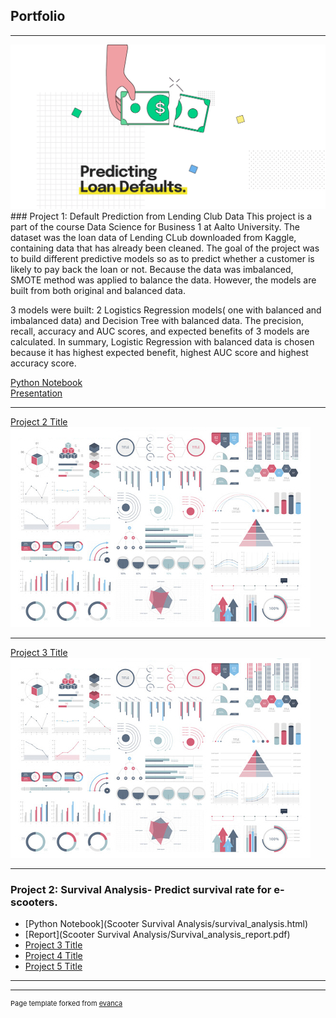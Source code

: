 ## Portfolio

---
<img src="DefaultPrediction/default_prediction_pic.png"/>
### Project 1: Default Prediction from Lending Club Data
This project is a part of the course Data Science for Business 1 at Aalto University. The dataset was the loan data of Lending CLub downloaded from Kaggle, containing data that has already been cleaned. The goal of the project was to build different predictive models so as to predict whether a customer is likely to pay back the loan or not. Because the data was imbalanced, SMOTE method was applied to balance the data. However, the models are built from both original and balanced data.

3 models were built: 2 Logistics Regression models( one with balanced and imbalanced data) and Decision Tree with balanced data. The precision, recall, accuracy and AUC scores, and expected benefits of 3 models are calculated. In summary, Logistic Regression with balanced data is chosen because it has highest expected benefit, highest AUC score and highest accuracy score. 


[Python Notebook](/DefaultPrediction/Defaul_prediction.html)<br>
[Presentation](/DefaultPrediction/Default_prediction.pdf)

---
[Project 2 Title](/pdf/sample_presentation.pdf)
<img src="images/dummy_thumbnail.jpg?raw=true"/>

---
[Project 3 Title](http://example.com/)
<img src="images/dummy_thumbnail.jpg?raw=true"/>

---


### Project 2: Survival Analysis- Predict survival rate for e-scooters. 

- [Python Notebook](Scooter Survival Analysis/survival_analysis.html)
- [Report](Scooter Survival Analysis/Survival_analysis_report.pdf)
- [Project 3 Title](http://example.com/)
- [Project 4 Title](http://example.com/)
- [Project 5 Title](http://example.com/)

---




---
<p style="font-size:11px">Page template forked from <a href="https://github.com/evanca/quick-portfolio">evanca</a></p>
<!-- Remove above link if you don't want to attibute -->
